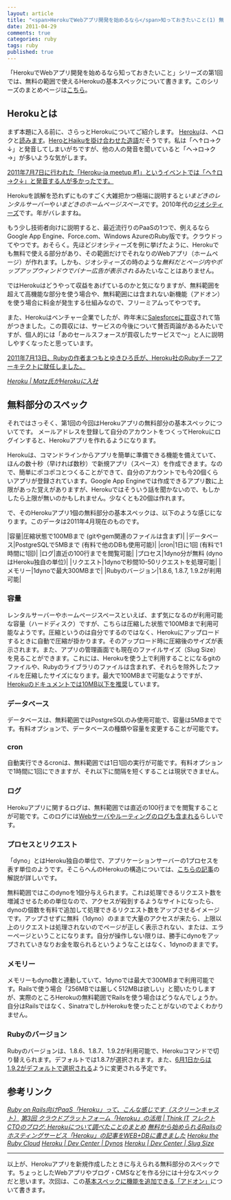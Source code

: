 ```yaml
---
layout: article
title: "<span>HerokuでWebアプリ開発を始めるなら</span>知っておきたいこと(1) 無料のスペック"
date: 2011-04-29
comments: true
categories: ruby
tags: ruby
published: true
---
```


「HerokuでWebアプリ開発を始めるなら知っておきたいこと」シリーズの第1回では、無料の範囲で使えるHerokuの基本スペックについて書きます。このシリーズのまとめページは[こちら](/2011/05/09/ruby-heroku-web-app-development-tips-matome)。

<!-- READMORE -->


## Herokuとは

まず本題に入る前に、さらっとHerokuについてご紹介します。
[Heroku](http://www.heroku.com/)は、ヘロクと[読みます](http://www.salesforce.com/jp/company/news-press/press-releases/2010/12/101210-1.jsp)。[HeroとHaikuを掛け合わせた造語](http://groups.google.com/group/heroku-ja/browse_thread/thread/e55b89f46567da2e)だそうです。私は「ヘ↑ロ→ク↓」と発音してしまいがちですが、他の人の発音を聞いていると「ヘ→ロ→ク→」が多いような気がします。

<ins>2011年7月7日に行われた「[Heroku-ja meetup #1](http://atnd.org/events/17223)」というイベントでは「ヘ↑ロ→ク↓」と発音する人が多かったです。</ins>

Herokuを誤解を恐れずにものすごく大雑把かつ極端に説明すると*いまどきのレンタルサーバー*や*いまどきのホームページスペース*です。2010年代の[ジオシティーズ](http://ja.wikipedia.org/wiki/%E3%82%B8%E3%82%AA%E3%82%B7%E3%83%86%E3%82%A3%E3%83%BC%E3%82%BA)です。年がバレますね。

もう少し技術者向けに説明すると、最近流行りのPaaSの1つで、例えるならGoogle App Engine、Force.com、Windows AzureのRuby版です。クラウドってやつです。おそらく。先ほどジオシティーズを例に挙げたように、Herokuでも無料で使える部分があり、その範囲だけでそれなりのWebアプリ（ホームページ）が作れます。しかも、ジオシティーズの時のような*無料だとページ内やポップアップウィンドウでバナー広告が表示される*みたいなことはありません。

ではHerokuはどうやって収益をあげているのかと気になりますが、無料範囲を超えて高機能な部分を使う場合や、無料範囲には含まれない新機能（アドオン）を使う場合に料金が発生する仕組みなので、フリーミアムってやつです。

また、Herokuはベンチャー企業でしたが、昨年末に[Salesforceに買収](http://www.atmarkit.co.jp/news/201103/03/heroku.html)されて箔がつきました。この買収には、サービスの今後について賛否両論があるみたいですが、個人的には「あのセールスフォースが買収したサービスで～」と人に説明しやすくなったと思っています。

<ins>2011年7月13日、Rubyの作者まつもとゆきひろ氏が、Heroku社のRubyチーフアーキテクトに就任しました。</ins>

<cite>[Heroku \| Matz氏がHerokuに入社](http://blog.heroku.com/archives/2011/7/12/matz_joins_heroku_japanese/)</cite>


## 無料部分のスペック

それではさっそく、第1回の今回はHerokuアプリの無料部分の基本スペックについてです。
メールアドレスを登録して自分のアカウントをつくってHerokuにログインすると、Herokuアプリを作れるようになります。

Herokuは、コマンドラインからアプリを簡単に準備できる機能を備えていて、ほんの数十秒（早ければ数秒）で新規アプリ（スペース）を作成できます。なので、簡単にポコポコとつくることができて、自分のアカウントでも今20個くらいアプリが登録されています。Google App Engineでは作成できるアプリ数に上限があった覚えがありますが、Herokuではそういう話を聞かないので、もしかしたら上限が無いのかもしれません。少なくとも20個は作れます。

で、そのHerokuアプリ1個の無料部分の基本スペックは、以下のような感じになります。このデータは2011年4月現在のものです。

|容量|圧縮状態で100MBまで (gitやgem関連のファイルは含まず)|
|データベース|PostgreSQLで5MBまで (有料で他のDBも使用可能)|
|cron|1日に1回 (有料で1時間に1回)|
|ログ|直近の100行までを閲覧可能|
|プロセス|1dyno分が無料 (dynoはHeroku独自の単位)|
|リクエスト|1dynoで秒間10-50リクエストを処理可能|
|メモリー|1dynoで最大300MBまで|
|Rubyのバージョン|1.8.6, 1.8.7, 1.9.2が利用可能|


### 容量

レンタルサーバーやホームページスペースといえば、まず気になるのが利用可能な容量（ハードディスク）ですが、こちらは圧縮した状態で100MBまで利用可能なようです。圧縮というのは自分でするのではなく、Herokuにアップロードするときに自動で圧縮が掛かります。そのアップロード時に圧縮後のサイズが表示されます。また、アプリの管理画面でも現在のファイルサイズ（Slug Size）を見ることができます。これには、Herokuを使う上で利用することになるgitのファイルや、Rubyのライブラリのファイルは含まれず、それらを除外したファイルを圧縮したサイズになります。最大で100MBまで可能なようですが、[Herokuのドキュメントでは10MB以下を推奨](http://devcenter.heroku.com/posts/slug-size)しています。


### データベース

データベースは、無料範囲ではPostgreSQLのみ使用可能で、容量は5MBまでです。有料オプションで、データベースの種類や容量を変更することが可能です。


### cron

自動実行できるcronは、無料範囲では1日1回の実行が可能です。有料オプションで1時間に1回にできますが、それ以下に間隔を短くすることは現状できません。


### ログ

Herokuアプリに関するログは、無料範囲では直近の100行までを閲覧することが可能です。このログには[Webサーバやルーティングのログも含まれる](http://thinkit.co.jp/story/2011/03/23/2060?page=0,1)らしいです。


### プロセスとリクエスト

「dyno」とはHeroku独自の単位で、アプリケーションサーバーの1プロセスを表す単位のようです。そこらへんのHerokuの構造については、[こちらの記事](http://blog.flect.co.jp/cto/2011/01/heroku-dbdd.html)の解説が詳しいです。

無料範囲ではこのdynoを1個分与えられます。これは処理できるリクエスト数を増減させるための単位なので、アクセスが殺到するようなサイトになったら、dynoの個数を有料で追加して処理できるリクエスト数をアップさせるイメージです。アップさせずに無料（1dyno）のままで大量のアクセスが来たら、上限以上のリクエストは処理されないのでページが正しく表示されない、または、エラーページということになります。自分が操作しない限りは、勝手にdynoをアップされていきなりお金を取られるというようなことはなく、1dynoのままです。


### メモリー

メモリーもdyno数と連動していて、1dynoでは最大で300MBまで利用可能です。Railsで使う場合「256MBでは厳しく512MBは欲しい」と聞いたりしますが、実際のところHerokuの無料範囲でRailsを使う場合はどうなんでしょうか。自分はRailsではなく、SinatraでしかHerokuを使ったことがないのでよくわかりません。


### Rubyのバージョン

Rubyのバージョンは、1.8.6、1.8.7、1.9.2が利用可能で、Herokuコマンドで切り替えられます。デフォルトでは1.8.7が選択されます。また、[6月1日からは1.9.2がデフォルトで選択される](http://blog.heroku.com/archives/2011/4/28/defaulting-to-ruby-192/)ように変更される予定です。


## 参考リンク

<cite>[Ruby on Rails向けPaaS「Heroku」って、こんな感じです（スクリーンキャスト）](http://el.jibun.atmarkit.co.jp/rails/2010/12/rubypaasheroku-.html)</cite>
<cite>[第3回 クラウドプラットフォーム「Heroku」の活用 \| Think IT](http://thinkit.co.jp/story/2011/03/23/2060?page=0,1)</cite>
<cite>[フレクト CTOのブログ: Herokuについて調べたことのまとめ](http://blog.flect.co.jp/cto/2011/01/heroku-dbdd.html)</cite>
<cite>[無料から始められるRailsのホスティングサービス「Heroku」の記事をWEB+DBに書きました](http://route477.net/d/?date=20101024)</cite>
<cite>[Heroku the Ruby Cloud](http://www.slideshare.net/juno/heroku-the-ruby-cloud)</cite>
<cite>[Heroku \| Dev Center \| Dynos](http://devcenter.heroku.com/posts/dynos)</cite>
<cite>[Heroku \| Dev Center \| Slug Size](http://devcenter.heroku.com/posts/slug-size)</cite>

* * *

以上が、Herokuアプリを新規作成したときに与えられる無料部分のスペックです。ちょっとしたWebアプリやブログ・CMSなどを作る分には十分なスペックだと思います。次回は、この[基本スペックに機能を追加できる「アドオン」](/2011/04/30/ruby-heroku-web-app-development-tips-2)について書きます。

